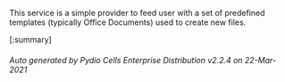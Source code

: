 






This service is a simple provider to feed user with a set of predefined templates (typically Office Documents) used to create new files.

[:summary]

###### Auto generated by Pydio Cells Enterprise Distribution v2.2.4 on 22-Mar-2021
